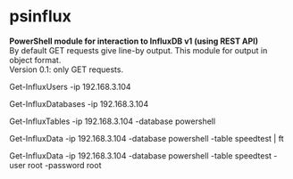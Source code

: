 # psinflux

**PowerShell module for interaction to InfluxDB v1 (using REST API)** \
By default GET requests give line-by output. This module for output in object format. \
Version 0.1: only GET requests.

Get-InfluxUsers -ip 192.168.3.104

Get-InfluxDatabases -ip 192.168.3.104

Get-InfluxTables -ip 192.168.3.104 -database powershell

Get-InfluxData -ip 192.168.3.104 -database powershell -table speedtest | ft

Get-InfluxData -ip 192.168.3.104 -database powershell -table speedtest -user root -password root
